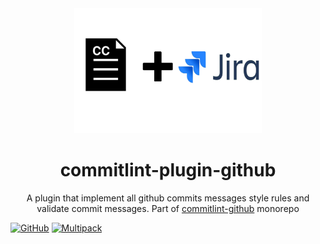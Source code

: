 <div align="center">
  <img width="300" height="200"
    src="https://raw.githubusercontent.com/elevai-consulting/commitlint-github/master/logo.png">
  <h1>commitlint-plugin-github</h1>
  <p>A plugin that implement all github commits messages style rules and validate commit messages. Part of <a href="https://github.com/elevai-consulting/commitlint-github">commitlint-github</a> monorepo</p>
</div>

[![GitHub](https://img.shields.io/github/license/elevai-consulting/commitlint-github)](https://github.com/elevai-consulting/commitlint-github/blob/master/LICENSE)
[![Multipack](https://img.shields.io/badge/Generated%20from-Gherciu%2Fmultipack-green)](https://github.com/Gherciu/multipack)